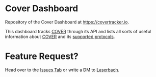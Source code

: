 # Cover Dashboard
Repository of the Cover Dashboard at https://covertracker.io.

This dashboard tracks [COVER](https://www.coingecko.com/de/munze/cover-protocol) through its API and lists all sorts of useful information about [COVER](https://covertracker.io/$cover) and its [supported protocols](https://covertracker.io/covers).


# Feature Request?
Head over to the [Issues Tab](https://github.com/Laserbach/CoverDashboard/issues) or write a DM to [Laserbach](https://github.com/Laserbach/CoverDashboard/issues).
